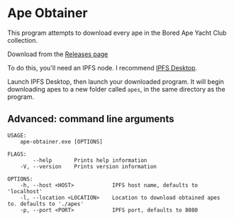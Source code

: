 # Ape Obtainer

This program attempts to download every ape in the Bored Ape Yacht Club collection.

Download from the [Releases page](https://github.com/breezystatic77/ape-obtainer/releases)

To do this, you'll need an IPFS node. I recommend [IPFS Desktop](https://docs.ipfs.io/install/ipfs-desktop/).

Launch IPFS Desktop, then launch your downloaded program. It will begin downloading apes to a new folder called `apes`, in the same directory as the program.

## Advanced: command line arguments

```
USAGE:
    ape-obtainer.exe [OPTIONS]

FLAGS:
        --help       Prints help information
    -V, --version    Prints version information

OPTIONS:
    -h, --host <HOST>            IPFS host name, defaults to 'localhost'
    -l, --location <LOCATION>    Location to download obtained apes to. defaults to './apes'
    -p, --port <PORT>            IPFS port, defaults to 8080
```
